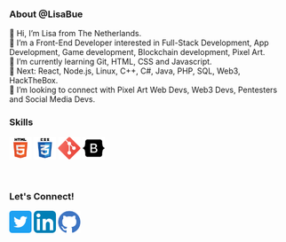 <h3 align="left">About @LisaBue</h3>

👋 Hi, I’m Lisa from The Netherlands.<br>
👀 I’m a Front-End Developer interested in Full-Stack Development, App Development, Game development, Blockchain development, Pixel Art.<br>
🌱 I’m currently learning Git, HTML, CSS and Javascript.<br>
🌱 Next: React, Node.js, Linux, C++, C#, Java, PHP, SQL, Web3, HackTheBox.<br>
💞️ I’m looking to connect with Pixel Art Web Devs, Web3 Devs, Pentesters and Social Media Devs.<br>

<h3 align="left">Skills</h3>
<p align="left"> 
<a href="https://www.w3.org/html/" target="_blank" rel="noreferrer"><img src="294678_html5_icon.png" alt="html5" width="40" height="40"/></a> 
<a href="https://www.linkedin.com/in/lisakotzebue/" target="_blank" rel="noreferrer"> <img src="294692_css3_icon.png" alt="css3" width="40" height="40"/></a>
<a href="https://git-scm.com/" target="_blank" rel="noreferrer"><img src="2993773_git_social media_icon.png" alt="git" width="40" height="40"/></a> 
<a href="https://getbootstrap.com" target="_blank" rel="noreferrer">
<img src="8666135_bootstrap_icon.png" alt="bootstrap" width="40" height="40"/></a>
</p><br>

<h3 align="left">Let's Connect!</h3>
<a href="https://twitter.com/Majin_Bue" target="_blank" rel="noreferrer"><img src="5296516_tweet_twitter_twitter logo_icon.png" alt="Twitter" width="40" height="40"/></a> 
<a href="https://www.w3schools.com/css/" target="_blank" rel="noreferrer"> <img src="4102586_applications_linkedin_social_social media_icon.png" alt="LinkedIn3" width="40" height="40"/></a>
<a href="https://github.com/LisaBue" target="_blank" rel="noreferrer"><img src="1298743_github_git_logo_social_icon.png" alt="GitHub" width="40" height="40"/></a> 
